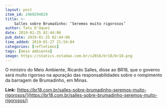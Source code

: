 ```yaml
---
layout: post
item_id: 2469294829
title: >-
    Salles sobre Brumadinho: ‘Seremos muito rigorosos’
author: Tatu D'Oquei
date: 2019-01-25 02:44:06
pub_date: 2019-01-25 02:44:06
time_added: 2019-01-27 21:54:04
categories: [refletimos]
tags: [meio ambiente]
image: https://statics.estadao.com.br/s2016/br18/br18.png
---
```


O ministro do Meio Ambiente, Ricardo Salles, disse ao BR18, que o governo será muito rigoroso na apuração das responsabilidades sobre o rompimento da barragem de Brumadinho, em Minas.

**Link:** [https://br18.com.br/salles-sobre-brumadinho-seremos-muito-rigorosos/](https://br18.com.br/salles-sobre-brumadinho-seremos-muito-rigorosos/)

